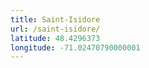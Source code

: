 ```yaml
---
title: Saint-Isidore
url: /saint-isidore/
latitude: 48.4296373
longitude: -71.02470790000001
---
```

